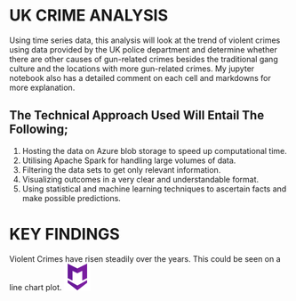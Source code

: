 # UK CRIME ANALYSIS

Using time series data, this analysis will look at the trend of violent crimes using data provided by the UK police department and determine whether there are other causes of gun-related crimes besides the traditional gang culture and the locations with more gun-related crimes. My jupyter notebook also has a detailed comment on each cell and markdowns for more explanation. 

## The Technical Approach Used Will Entail The Following;

1. Hosting the data on Azure blob storage to speed up computational time.
2. Utilising Apache Spark for handling large volumes of data.
3. Filtering the data sets to get only relevant information.
4. Visualizing outcomes in a very clear and understandable format.
5. Using statistical and machine learning techniques to ascertain facts and make possible predictions.

# KEY FINDINGS
Violent Crimes have risen steadily over the years. This could be seen on a line chart plot.
![](https://github.com/adam-p/markdown-here/raw/master/src/common/images/icon48.png "Logo Title Text 1")


